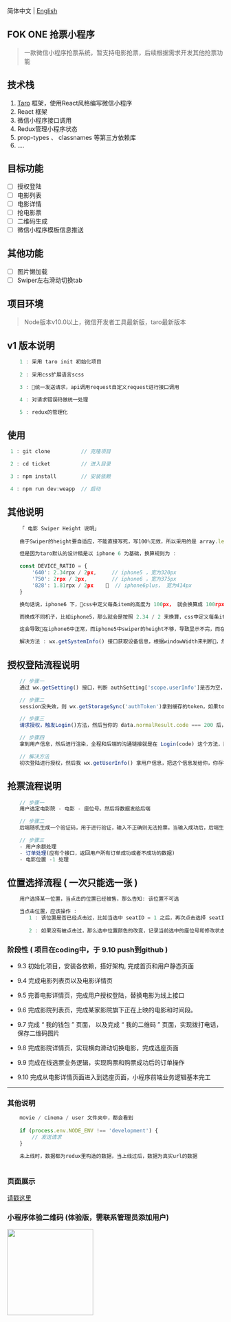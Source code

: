 简体中文 | [English](./README.en.md)

## FOK ONE 抢票小程序

> 一款微信小程序抢票系统，暂支持电影抢票，后续根据需求开发其他抢票功能

## 技术栈
1. [Taro](https://nervjs.github.io/taro/) 框架，使用React风格编写微信小程序
2. React 框架
3. 微信小程序接口调用
4. Redux管理小程序状态
5. prop-types 、 classnames 等第三方依赖库
6. ....

## 目标功能
- [ ] 授权登陆
- [ ] 电影列表
- [ ] 电影详情
- [ ] 抢电影票
- [ ] 二维码生成
- [ ] 微信小程序模板信息推送

## 其他功能
- [ ] 图片懒加载
- [ ] Swiper左右滑动切换tab

## 项目环境
> Node版本v10.0以上，微信开发者工具最新版，taro最新版本

## v1 版本说明
```javascript
    1 : 采用 taro init 初始化项目
    
    2 : 采用css扩展语言scss

    3 : 统一发送请求，api调用request自定义request进行接口调用

    4 : 对请求错误码做统一处理

    5 : redux的管理化

```

## 使用
```javascript
 1 : git clone          // 克隆项目

 2 : cd ticket          // 进入目录

 3 : npm install        // 安装依赖

 4 : npm run dev:weapp  // 启动
```

## 其他说明
```javascript
    「 电影 Swiper Height 说明」
    
    由于Swiper的height要自适应，不能直接写死，写100%无效，所以采用的是 array.length * 每条的尺寸高度

    但是因为taro默认的设计稿是以 iphone 6 为基础，换算规则为 :

    const DEVICE_RATIO = {
        '640': 2.34rpx / 2px,     // iphone5 ，宽为320px
        '750': 2rpx / 2px,        // iphone6 ，宽为375px 
        '828': 1.81rpx / 2px      // iphone6plus， 宽为414px
    }

    换句话说，iphone6 下，css中定义每条item的高度为 100px， 就会换算成 100rpx，即真渲染的时候是50px

    而换成不同机子，比如iphone5，那么就会是按照 2.34 / 2 来换算，css中定义每条item的高度为 100px， 就会换算成 117rpx，真渲染时候是58.5px

    这会导致在iphone6中正常，而iphone5中swiper的height不够，导致显示不完，而在iphone6 plus中height太大，留出一片空白

    解决方法 : wx.getSystemInfo() 接口获取设备信息，根据windowWidth来判断，然后设计稿换算，从而解决问题

```

## 授权登陆流程说明
```javascript
    // 步骤一 
    通过 wx.getSetting() 接口，判断 authSetting['scope.userInfo']是否为空，是则显示modal弹窗引导用户登陆，否则进行 wx.checkSession() 接口，判断session是否失效，如果失效，重新发起登录Login请求

    // 步骤二
    session没失效，则 wx.getStorageSync('authToken')拿到缓存的token，如果token存在，就不请求，不存在则请求Login

    // 步骤三
    请求授权，触发Login()方法，然后当你的 data.normalResult.code === 200 后，调用wx.setStorageSync(data.loginCode)缓存，接着通过 wx.getUserInfo() 拿用户信息

    // 步骤四
    拿到用户信息，然后进行渲染，全程和后端的沟通链接就是在 Login(code) 这个方法，而在我如果session没过期的情况，并且 wx.getStorageSync('authToken') 能拿到缓存的token情况下，我直接  wx.getUserInfo() 拿用户信息了，即授权登陆这边不关服务器的事情，所以这时候是没有money的。

    // 解决方法
    初次登陆进行授权，然后我 wx.getUserInfo() 拿用户信息，把这个信息发给你，你存在用户表中，然后如果我session没过期的情况，并且 wx.getStorageSync('authToken') 能拿到缓存的token情况下，我不通过 wx.getUserInfo() 拿用户信息，而是请求后端，拿用户数据，这时候就用 money 了

```

## 抢票流程说明
```javascript
    // 步骤一
    用户选定电影院 - 电影 - 座位号。然后将数据发给后端

    // 步骤二
    后端随机生成一个验证码，用于进行验证，输入不正确则无法抢票。当输入成功后，后端生成一个二维码图片，并将 电影院 - 电影(id和这个电影的价格) - 座位号 - 价格 - 时间 - 取票码(随机生成一串8位数的数据) 放入二维码中。

    // 步骤三
    - 用户余额处理
    - 订单处理(应有个接口，返回用户所有订单成功或者不成功的数据)
    - 电影位置 -1 处理

```

## 位置选择流程 ( 一次只能选一张 )
```javascript
    用户选择某一位置，当点击的位置已经被售，那么告知: 该位置不可选

    当点击位置，应该操作 : 
       1 : 该位置是否已经点击过，比如当选中 seatID = 1 之后，再次点击选择 seatID = 1，这时候应为取消选中该位置，无需记录当前选中的座位号和修改状态
       
       2 : 如果没有被点击过，那么选中位置颜色的改变，记录当前选中的座位号和修改状态

```
### 阶段性 ( 项目在coding中，于 9.10 push到github )
+ 9.3 初始化项目，安装各依赖，搭好架构, 完成首页和用户静态页面

+ 9.4 完成电影列表页以及电影详情页

+ 9.5 完善电影详情页，完成用户授权登陆，替换电影为线上接口

+ 9.6 完成影院列表页，完成某家影院旗下正在上映的电影和时间段。

+ 9.7 完成 “ 我的钱包 ” 页面， 以及完成 “ 我的二维码 ” 页面，实现拨打电话，保存二维码图片

+ 9.8 完成影院详情页，实现横向滑动切换电影，完成选座页面

+ 9.9 完成在线选票业务逻辑，实现购票和购票成功后的订单操作

+ 9.10 完成从电影详情页面进入到选座页面，小程序前端业务逻辑基本完工

-----

### 其他说明
```javascript
    movie / cinema / user 文件夹中，都会看到
    
    if (process.env.NODE_ENV !== 'development') {
        // 发送请求
    }

    未上线时，数据都为redux里构造的数据，当上线过后，数据为真实url的数据
     
```
### 页面展示
[ 请戳这里 ](./images)

### 小程序体验二维码 (体验版，需联系管理员添加用户)
<img src="https://github.com/PDKSophia/mini-ticket/raw/master/images/ticket.jpg" height=200>
